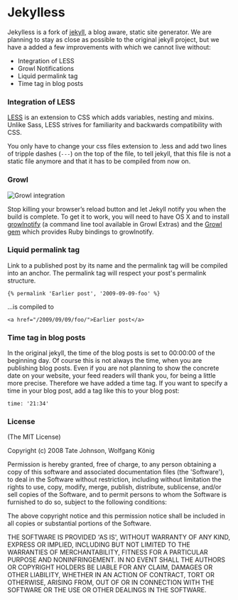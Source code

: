 Jekylless
=========

Jekylless is a fork of [jekyll][jekyll], a blog aware, static site generator. We are planning to stay as close as possible to the original jekyll project, but we have a added a few improvements with which we cannot live without:

* Integration of LESS
* Growl Notifications
* Liquid permalink tag
* Time tag in blog posts

### Integration of LESS

[LESS][lesscss] is an extension to CSS which adds variables, nesting and mixins. Unlike Sass, LESS strives for familiarity and backwards compatibility with CSS.

You only have to change your css files extension to .less and add two lines of tripple dashes (`---`) on the top of the file, to tell jekyll, that this file is not a static file anymore and that it has to be compiled from now on.

### Growl 

![Growl integration](http://tatey.com/images/posts/2009-12-05-forking-jekyll-now-with-less-and-growl-notifications/growl.jpg)

Stop killing your browser’s reload button and let Jekyll notify you when the build is complete. To get it to work, you will need to have OS X and to install [growlnotify][growlnotify] (a command line tool available in Growl Extras) and the [Growl gem][growlgem] which provides Ruby bindings to growlnotify.

### Liquid permalink tag

Link to a published post by its name and the permalink tag will be compiled into an anchor. The permalink tag will respect your post's permalink structure.

<pre>
<code>{&#37; permalink 'Earlier post', '2009-09-09-foo' &#37;}</code>
</pre>

...is compiled to

    <a href="/2009/09/09/foo/">Earlier post</a>


### Time tag in blog posts

In the original jekyll, the time of the blog posts is set to 00:00:00 of the beginning day. Of course this is not always the time, when you are publishing blog posts. Even if you are not planning to show the concrete date on your website, your feed readers will thank you, for being a little more precise. Therefore we have added a time tag. If you want to specify a time in your blog post, add a tag like this to your blog post:
 
    time: '21:34'

### License

(The MIT License)

Copyright (c) 2008 Tate Johnson, Wolfgang König

Permission is hereby granted, free of charge, to any person obtaining a copy of this software and associated documentation files (the 'Software'), to deal in the Software without restriction, including without limitation the rights to use, copy, modify, merge, publish, distribute, sublicense, and/or sell copies of the Software, and to permit persons to whom the Software is furnished to do so, subject to the following conditions:

The above copyright notice and this permission notice shall be included in all copies or substantial portions of the Software.

THE SOFTWARE IS PROVIDED 'AS IS', WITHOUT WARRANTY OF ANY KIND, EXPRESS OR IMPLIED, INCLUDING BUT NOT LIMITED TO THE WARRANTIES OF MERCHANTABILITY, FITNESS FOR A PARTICULAR PURPOSE AND NONINFRINGEMENT.  IN NO EVENT SHALL THE AUTHORS OR COPYRIGHT HOLDERS BE LIABLE FOR ANY CLAIM, DAMAGES OR OTHER LIABILITY, WHETHER IN AN ACTION OF CONTRACT, TORT OR OTHERWISE, ARISING FROM, OUT OF OR IN CONNECTION WITH THE SOFTWARE OR THE USE OR OTHER DEALINGS IN THE SOFTWARE.


[jekyll]: http://github.com/mojombo/jekyll
[lesscss]: http://lesscss.org/
[growlnotify]: http://growl.info/documentation/growlnotify.php
[growlgem]: http://gemcutter.org/gems/growl